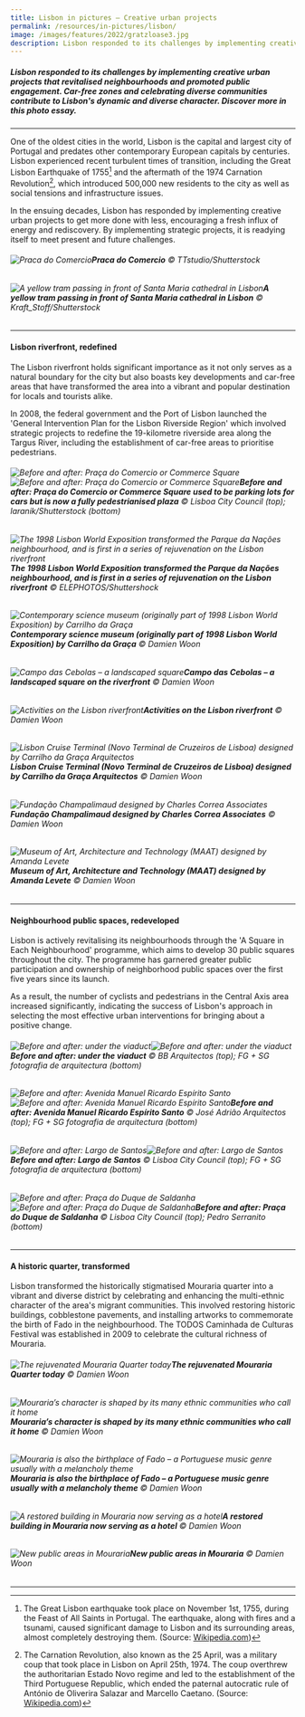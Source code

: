 ```yaml
---
title: Lisbon in pictures – Creative urban projects
permalink: /resources/in-pictures/lisbon/
image: /images/features/2022/gratzloase3.jpg
description: Lisbon responded to its challenges by implementing creative urban projects that revitalised neighbourhoods and promoted public engagement. Car-free zones and celebrating diverse communities contribute to Lisbon's dynamic and diverse character. Discover more in this photo essay. 
---
```


##### Lisbon responded to its challenges by implementing creative urban projects that revitalised neighbourhoods and promoted public engagement. Car-free zones and celebrating diverse communities contribute to Lisbon's dynamic and diverse character. Discover more in this photo essay.

---

One of the oldest cities in the world, Lisbon is the capital and largest city of Portugal and predates other contemporary European capitals by centuries. Lisbon experienced recent turbulent times of transition, including the Great Lisbon Earthquake of 1755[^1] and the aftermath of the 1974 Carnation Revolution[^2], which introduced 500,000 new residents to the city as well as social tensions and infrastructure issues.  

In the ensuing decades, Lisbon has responded by implementing creative urban projects to get more done with less, encouraging a fresh influx of energy and rediscovery. By implementing strategic projects, it is readying itself to meet present and future challenges. 

###### ![Praca do Comercio](/images/features/2023/praca-do-comercio1.jpg/)**Praca do Comercio** © TTstudio/Shutterstock 

###### ![A yellow tram passing in front of Santa Maria cathedral in Lisbon](/images/features/2023/santa-maria-cathedral.jpg/)**A yellow tram passing in front of Santa Maria cathedral in Lisbon** © Kraft_Stoff/Shutterstock 

---

#### **Lisbon riverfront, redefined** 

The Lisbon riverfront holds significant importance as it not only serves as a natural boundary for the city but also boasts key developments and car-free areas that have transformed the area into a vibrant and popular destination for locals and tourists alike.

In 2008, the federal government and the Port of Lisbon launched the 'General Intervention Plan for the Lisbon Riverside Region' which involved strategic projects to redefine the 19-kilometre riverside area along the Targus River, including the establishment of car-free areas to prioritise pedestrians.

###### ![Before and after: Praça do Comercio or Commerce Square](/images/features/2023/praca-do-comercio-before.jpg/)![Before and after: Praça do Comercio or Commerce Square](/images/features/2023/praca-do-comercio-after.jpg/)**Before and after: Praça do Comercio or Commerce Square used to be parking lots for cars but is now a fully pedestrianised plaza** © Lisboa City Council (top); laranik/Shutterstock (bottom) 

###### ![The 1998 Lisbon World Exposition transformed the Parque da Nações neighbourhood, and is first in a series of rejuvenation on the Lisbon riverfront](/images/features/2023/lisbon-world-expo.jpg/)**The 1998 Lisbon World Exposition transformed the Parque da Nações neighbourhood, and is first in a series of rejuvenation on the Lisbon riverfront** © ELEPHOTOS/Shuttershock 

###### ![Contemporary science museum (originally part of 1998 Lisbon World Exposition) by Carrilho da Graça](/images/features/2023/contemporary-science-museum.jpg/)**Contemporary science museum (originally part of 1998 Lisbon World Exposition) by Carrilho da Graça** © Damien Woon 

###### ![Campo das Cebolas – a landscaped square](/images/features/2023/campo-das-cebolas.jpg/)**Campo das Cebolas – a landscaped square on the riverfront** © Damien Woon

###### ![Activities on the Lisbon riverfront](/images/features/2023/lisbon-riverfront.jpg/)**Activities on the Lisbon riverfront** © Damien Woon 

###### ![Lisbon Cruise Terminal (Novo Terminal de Cruzeiros de Lisboa) designed by Carrilho da Graça Arquitectos](/images/features/2023/lisbon-cruise-terminal.jpg/)**Lisbon Cruise Terminal (Novo Terminal de Cruzeiros de Lisboa) designed by Carrilho da Graça Arquitectos** © Damien Woon

###### ![Fundação Champalimaud designed by Charles Correa Associates](/images/features/2023/fundacao-champalimaud.jpg/)**Fundação Champalimaud designed by Charles Correa Associates** © Damien Woon 

###### ![Museum of Art, Architecture and Technology (MAAT) designed by Amanda Levete](/images/features/2023/maat.jpg/)**Museum of Art, Architecture and Technology (MAAT) designed by Amanda Levete** © Damien Woon  

---

#### **Neighbourhood public spaces, redeveloped** 

Lisbon is actively revitalising its neighbourhoods through the 'A Square in Each Neighbourhood' programme, which aims to develop 30 public squares throughout the city. The programme has garnered greater public participation and ownership of neighborhood public spaces over the first five years since its launch. 

As a result, the number of cyclists and pedestrians in the Central Axis area increased significantly, indicating the success of Lisbon's approach in selecting the most effective urban interventions for bringing about a positive change.

###### ![Before and after: under the viaduct](/images/features/2023/viaduct-before.jpg/)![Before and after: under the viaduct](/images/features/2023/viaduct-after.jpg/)**Before and after: under the viaduct** © BB Arquitectos (top); FG + SG fotografia de arquitectura (bottom) 

###### ![Before and after: Avenida Manuel Ricardo Espírito Santo](/images/features/2023/avenida-before.jpg/)![Before and after: Avenida Manuel Ricardo Espírito Santo](/images/features/2023/avenida-after.jpg/)**Before and after: Avenida Manuel Ricardo Espírito Santo** © José Adrião Arquitectos (top); FG + SG fotografia de arquitectura (bottom) 

###### ![Before and after: Largo de Santos](/images/features/2023/largo-before.jpg/)![Before and after: Largo de Santos](/images/features/2023/largo-after.jpg/)**Before and after: Largo de Santos** © Lisboa City Council (top); FG + SG fotografia de arquitectura (bottom) 

###### ![Before and after: Praça do Duque de Saldanha](/images/features/2023/praca-do-duque-before.jpg/)![Before and after: Praça do Duque de Saldanha](/images/features/2023/praca-do-duque-after.jpg/)**Before and after: Praça do Duque de Saldanha** © Lisboa City Council (top); Pedro Serranito (bottom)  

---

#### **A historic quarter, transformed** 

Lisbon transformed the historically stigmatised Mouraria quarter into a vibrant and diverse district by celebrating and enhancing the multi-ethnic character of the area's migrant communities. This involved restoring historic buildings, cobblestone pavements, and installing artworks to commemorate the birth of Fado in the neighbourhood. The TODOS Caminhada de Culturas Festival was established in 2009 to celebrate the cultural richness of Mouraria.

###### ![The rejuvenated Mouraria Quarter today](/images/features/2023/mouraria-man.jpg/)**The rejuvenated Mouraria Quarter today** © Damien Woon 

###### ![Mouraria’s character is shaped by its many ethnic communities who call it home](/images/features/2023/mouraria-diversity.jpg/)**Mouraria’s character is shaped by its many ethnic communities who call it home** © Damien Woon

###### ![Mouraria is also the birthplace of Fado – a Portuguese music genre usually with a melancholy theme](/images/features/2023/mouraria-fado.jpg/)**Mouraria is also the birthplace of Fado – a Portuguese music genre usually with a melancholy theme** © Damien Woon

###### ![A restored building in Mouraria now serving as a hotel](/images/features/2023/mouraria-restored.jpg/)**A restored building in Mouraria now serving as a hotel** © Damien Woon 

###### ![New public areas in Mouraria](/images/features/2023/mouraria-plaza.jpg/)**New public areas in Mouraria** © Damien Woon

---

[^1]: The Great Lisbon earthquake took place on November 1st, 1755, during the Feast of All Saints in Portugal. The earthquake, along with fires and a tsunami, caused significant damage to Lisbon and its surrounding areas, almost completely destroying them. (Source: [Wikipedia.com](https://en.wikipedia.org/wiki/1755_Lisbon_earthquake))  
[^2]: The Carnation Revolution, also known as the 25 April, was a military coup that took place in Lisbon on April 25th, 1974. The coup overthrew the authoritarian Estado Novo regime and led to the establishment of the Third Portuguese Republic, which ended the paternal autocratic rule of António de Oliverira Salazar and Marcello Caetano. (Source: [Wikipedia.com](https://en.wikipedia.org/wiki/Carnation_Revolution)) 
